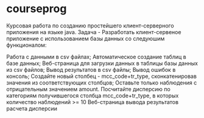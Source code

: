 # courseprog
Курсовая работа по созданию простейшего клиент-серверного приложения на языке java.
Задача - Разработать клиент-сервеное приложение с использованием базы данных со следуюшим функционалом:

Работа с данными в csv файлах;
Автоматическое создание таблиц в базе данных;
Веб-страница для загрузки данных в таблицы базы данных из csv файлов;
Вывод результатов в csv файлы;
Вывод ошибок в консоль;
Создайте новый столбец - mcc_code+tr_type, сконкатенировав значения из соответствующих столбцов;
Оставьте только наблюдения с отрицательным значением amount. Посчитайте дисперсию по категориям получившегося столбца mcc_code+tr_type, в которых количество наблюдений >= 10
Веб-страница вывода результатов расчета дисперсии
